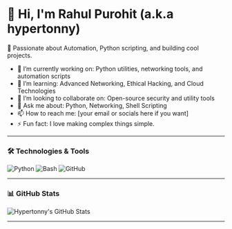 # 👋 Hi, I'm Rahul Purohit (a.k.a hypertonny)

🚀 Passionate about Automation, Python scripting, and building cool projects.

- 🔭 I’m currently working on: Python utilities, networking tools, and automation scripts
- 🌱 I’m learning: Advanced Networking, Ethical Hacking, and Cloud Technologies
- 👯 I’m looking to collaborate on: Open-source security and utility tools
- 💬 Ask me about: Python, Networking, Shell Scripting
- 📫 How to reach me: [your email or socials here if you want]
- ⚡ Fun fact: I love making complex things simple.

---

### 🛠️ Technologies & Tools
![Python](https://img.shields.io/badge/Python-3776AB?style=for-the-badge&logo=python&logoColor=white)
![Bash](https://img.shields.io/badge/Bash-121011?style=for-the-badge&logo=gnu-bash&logoColor=white)
![GitHub](https://img.shields.io/badge/GitHub-181717?style=for-the-badge&logo=github&logoColor=white)

---

### 📊 GitHub Stats
![Hypertonny's GitHub Stats](https://github-readme-stats.vercel.app/api?username=hypertonny&show_icons=true&theme=radical)

---
